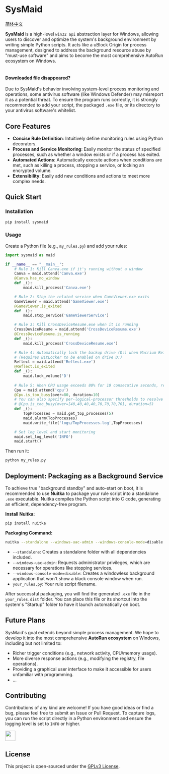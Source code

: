 # SysMaid
[简体中文](https://github.com/zhangtony239/SysMaid/blob/main/README.md)

**SysMaid** is a high-level `win32 api` abstraction layer for Windows, allowing users to discover and optimize the system's background environment by writing simple Python scripts. It acts like a uBlock Origin for process management, designed to address the background resource abuse by "must-use software" and aims to become the most comprehensive AutoRun ecosystem on Windows.
<br /><br />

#### Downloaded file disappeared?

Due to SysMaid's behavior involving system-level process monitoring and operations, some antivirus software (like Windows Defender) may misreport it as a potential threat. To ensure the program runs correctly, it is strongly recommended to add your script, the packaged `.exe` file, or its directory to your antivirus software's whitelist.

## Core Features

*   **Concise Rule Definition**: Intuitively define monitoring rules using Python decorators.
*   **Process and Service Monitoring**: Easily monitor the status of specified processes, such as whether a window exists or if a process has exited.
*   **Automated Actions**: Automatically execute actions when conditions are met, such as killing a process, stopping a service, or locking an encrypted volume.
*   **Extensibility**: Easily add new conditions and actions to meet more complex needs.


## Quick Start

### Installation

```bash
pip install sysmaid
```

### Usage

Create a Python file (e.g., `my_rules.py`) and add your rules:

```python
import sysmaid as maid

if __name__ == "__main__":
    # Rule 1: Kill Canva.exe if it's running without a window
    Canva = maid.attend('Canva.exe')
    @Canva.has_no_window
    def _():
        maid.kill_process('Canva.exe')

    # Rule 2: Stop the related service when GameViewer.exe exits
    GameViewer = maid.attend('GameViewer.exe')
    @GameViewer.is_exited
    def _():
        maid.stop_service('GameViewerService')

    # Rule 3: Kill CrossDeviceResume.exe when it is running
    CrossDeviceResume = maid.attend('CrossDeviceResume.exe')
    @CrossDeviceResume.is_running
    def _():
        maid.kill_process('CrossDeviceResume.exe')

    # Rule 4: Automatically lock the backup drive (D:) when Macrium Reflect exits
    # (Requires BitLocker to be enabled on drive D:)
    Reflect = maid.attend('Reflect.exe')
    @Reflect.is_exited
    def _():
        maid.lock_volume('D')
        
    # Rule 5: When CPU usage exceeds 80% for 10 consecutive seconds, report the top 5 CPU-consuming processes and log them.
    Cpu = maid.attend('cpu')
    @Cpu.is_too_busy(over=80, duration=10)
    # You can also specify per-logical-processor thresholds to resolve average utilization calculation errors on heterogeneous CPUs.
    # @Cpu.is_too_busy(over=[40,40,40,40,70,70,70,70], duration=5)
    def _():
        TopProcesses = maid.get_top_processes(5)
        maid.alarm(TopProcesses)
        maid.write_file('logs/TopProcesses.log',TopProcesses)

    # Set log level and start monitoring
    maid.set_log_level('INFO')
    maid.start()
```

Then run it:

```bash
python my_rules.py
```

## Deployment: Packaging as a Background Service

To achieve true "background standby" and auto-start on boot, it is recommended to use **Nuitka** to package your rule script into a standalone `.exe` executable. Nuitka compiles the Python script into C code, generating an efficient, dependency-free program.

**Install Nuitka:**

```bash
pip install nuitka
```

**Packaging Command:**

```bash
nuitka --standalone --windows-uac-admin --windows-console-mode=disable your_rules.py
```

*   `--standalone`: Creates a standalone folder with all dependencies included.
*   `--windows-uac-admin`: Requests administrator privileges, which are necessary for operations like stopping services.
*   `--windows-console-mode=disable`: Creates a windowless background application that won't show a black console window when run.
*   `your_rules.py`: Your rule script filename.

After successful packaging, you will find the generated `.exe` file in the `your_rules.dist` folder. You can place this file or its shortcut into the system's "Startup" folder to have it launch automatically on boot.

## Future Plans

SysMaid's goal extends beyond simple process management. We hope to develop it into the most comprehensive **AutoRun ecosystem** on Windows, including but not limited to:

*   Richer trigger conditions (e.g., network activity, CPU/memory usage).
*   More diverse response actions (e.g., modifying the registry, file operations).
*   Providing a graphical user interface to make it accessible for users unfamiliar with programming.
*   ...

## Contributing

Contributions of any kind are welcome! If you have good ideas or find a bug, please feel free to submit an Issue or Pull Request. To capture logs, you can run the script directly in a Python environment and ensure the logging level is set to `INFO` or higher.

<a href="https://roocode.com/">
<img height="32" src="https://github.com/user-attachments/assets/b963732e-8cb2-42c0-a398-d80768a7f86f"></img>
</a>

## License

This project is open-sourced under the [GPLv3 License](https://github.com/zhangtony239/SysMaid/blob/main/LICENSE).
